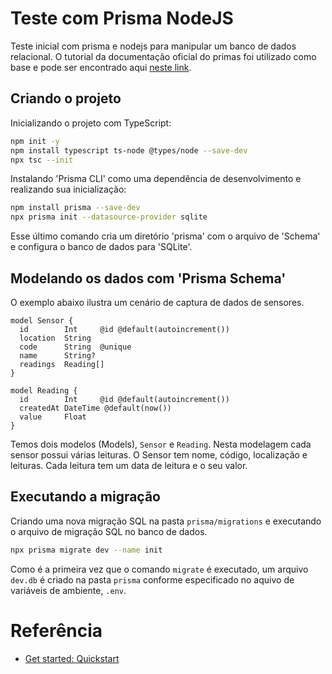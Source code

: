 # Teste com Prisma NodeJS

Teste inicial com prisma e nodejs para manipular um banco de dados relacional. O tutorial da documentação oficial do primas foi utilizado como base e pode ser encontrado aqui [neste link](https://www.prisma.io/docs/getting-started/quickstart).

## Criando o projeto

Inicializando o projeto com TypeScript:

```bash
npm init -y
npm install typescript ts-node @types/node --save-dev
npx tsc --init
```

Instalando 'Prisma CLI' como uma dependência de desenvolvimento e realizando sua inicialização:

```bash
npm install prisma --save-dev
npx prisma init --datasource-provider sqlite
```

Esse último comando cria um diretório 'prisma' com o arquivo de 'Schema' e configura o banco de dados para 'SQLite'.

## Modelando os dados com 'Prisma Schema'

O exemplo abaixo ilustra um cenário de captura de dados de sensores.

```prisma
model Sensor {
  id        Int     @id @default(autoincrement())
  location  String
  code      String  @unique
  name      String?
  readings  Reading[]
}

model Reading {
  id        Int     @id @default(autoincrement())
  createdAt DateTime @default(now())
  value     Float
}
```

Temos dois modelos (Models), `Sensor` e `Reading`. Nesta modelagem cada sensor possui várias leituras. O Sensor tem nome, código, localização e leituras. Cada leitura tem um data de leitura e o seu valor.

## Executando a migração

Criando uma nova migração SQL na pasta `prisma/migrations` e executando o arquivo de migração SQL no banco de dados.

```bash
npx prisma migrate dev --name init
```

Como é a primeira vez que o comando `migrate` é executado, um arquivo `dev.db` é criado na pasta `prisma` conforme especificado no aquivo de variáveis de ambiente, `.env`.

# Referência

- [Get started: Quickstart](https://www.prisma.io/docs/getting-started/quickstart)
